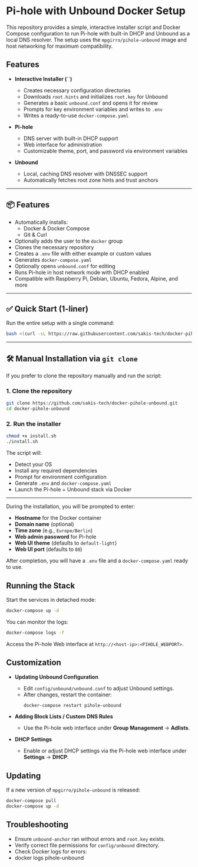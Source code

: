 # Pi-hole with Unbound Docker Setup

This repository provides a simple, interactive installer script and Docker Compose configuration to run Pi-hole with built-in DHCP and Unbound as a local DNS resolver. The setup uses the `mpgirro/pihole-unbound` image and host networking for maximum compatibility.

## Features

- **Interactive Installer (**\`\`**)**

  - Creates necessary configuration directories
  - Downloads `root.hints` and initializes `root.key` for Unbound
  - Generates a basic `unbound.conf` and opens it for review
  - Prompts for key environment variables and writes to `.env`
  - Writes a ready-to-use `docker-compose.yaml`

- **Pi-hole**

  - DNS server with built-in DHCP support
  - Web interface for administration
  - Customizable theme, port, and password via environment variables

- **Unbound**

  - Local, caching DNS resolver with DNSSEC support
  - Automatically fetches root zone hints and trust anchors

---

## 📦 Features

- Automatically installs:
  - Docker & Docker Compose
  - Git & Curl
- Optionally adds the user to the `docker` group
- Clones the necessary repository
- Creates a `.env` file with either example or custom values
- Generates `docker-compose.yaml`
- Optionally opens `unbound.conf` for editing
- Runs Pi-hole in host network mode with DHCP enabled
- Compatible with Raspberry Pi, Debian, Ubuntu, Fedora, Alpine, and more

---

## ✅ Quick Start (1-liner)

Run the entire setup with a single command:

```bash
bash <(curl -sL https://raw.githubusercontent.com/sakis-tech/docker-pihole-unbound/main/install.sh)
```
---

## 🛠️ Manual Installation via `git clone`

If you prefer to clone the repository manually and run the script:

### 1. Clone the repository

```bash
git clone https://github.com/sakis-tech/docker-pihole-unbound.git
cd docker-pihole-unbound
```

### 2. Run the installer

```bash
chmod +x install.sh
./install.sh
```

The script will:

* Detect your OS
* Install any required dependencies
* Prompt for environment configuration
* Generate `.env` and `docker-compose.yaml`
* Launch the Pi-hole + Unbound stack via Docker

---

During the installation, you will be prompted to enter:

- **Hostname** for the Docker container
- **Domain name** (optional)
- **Time zone** (e.g., `Europe/Berlin`)
- **Web admin password** for Pi-hole
- **Web UI theme** (defaults to `default-light`)
- **Web UI port** (defaults to `80`)

After completion, you will have a `.env` file and a `docker-compose.yaml` ready to use.

## Running the Stack

Start the services in detached mode:

```bash
docker-compose up -d
```

You can monitor the logs:

```bash
docker-compose logs -f
```

Access the Pi-hole Web interface at `http://<host-ip>:<PIHOLE_WEBPORT>`.

## Customization

- **Updating Unbound Configuration**

  - Edit `config/unbound/unbound.conf` to adjust Unbound settings.
  - After changes, restart the container:
    ```bash
    docker-compose restart pihole-unbound
    ```

- **Adding Block Lists / Custom DNS Rules**

  - Use the Pi-hole web interface under **Group Management** → **Adlists**.

- **DHCP Settings**

  - Enable or adjust DHCP settings via the Pi-hole web interface under **Settings** → **DHCP**.

## Updating

If a new version of `mpgirro/pihole-unbound` is released:

```bash
docker-compose pull
docker-compose up -d
```

## Troubleshooting

- Ensure `unbound-anchor` ran without errors and `root.key` exists.
- Verify correct file permissions for `config/unbound` directory.
- Check Docker logs for errors:
- docker logs pihole-unbound
